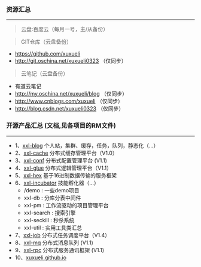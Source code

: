 ### 资源汇总
---
> 云盘:百度云（每月一号，主/从备份）

> GIT仓库（云盘备份）
* https://github.com/xuxueli
* http://git.oschina.net/xuxueli0323 （仅同步）

> 云笔记（云盘备份）
* 有道云笔记
* http://my.oschina.net/xuxueli/blog （仅同步）
* http://www.cnblogs.com/xuxueli （仅同步）
* http://blog.csdn.net/xuxueli0323 （仅同步）


### 开源产品汇总 (文档,见各项目的RM文件)
***
- 1、[xxl-blog](https://github.com/xuxueli/xxl-blog)     个人站，集群、缓存，任务，队列，静态化（...）
- 2、[xxl-cache](https://github.com/xuxueli/xxl-cache)   分布式缓存管理平台（V1.0）
- 3、[xxl-conf](https://github.com/xuxueli/xxl-conf)     分布式配置管理平台 (V1.1)
- 4、[xxl-glue](https://github.com/xuxueli/xxl-glue)     分布式逻辑管理平台（V1.1）
- 5、[xxl-hex](https://github.com/xuxueli/xxl-hex)       基于16进制数据传输的服务框架
- 6、[xxl-incubator](https://github.com/xuxueli/xxl-incubator)   技能孵化器（...）
    - /demo : 一些demo项目
    - xxl-db : 分库分表中间件
    - xxl-pm : 工作流驱动的项目管理平台
    - xxl-search : 搜索引擎
    - xxl-seckill : 秒杀系统
    - xxl-util : 实用工具类汇总
- 7、[xxl-job](https://github.com/xuxueli/xxl-job)       分布式任务调度平台（V1.4）
- 8、[xxl-mq](https://github.com/xuxueli/xxl-mq)         分布式消息队列 (V1.1)
- 9、[xxl-rpc](https://github.com/xuxueli/xxl-rpc)       分布式服务通讯框架 (V1.1)
- 10、[xuxueli.github.io](https://github.com/xuxueli/xuxueli.github.io)

